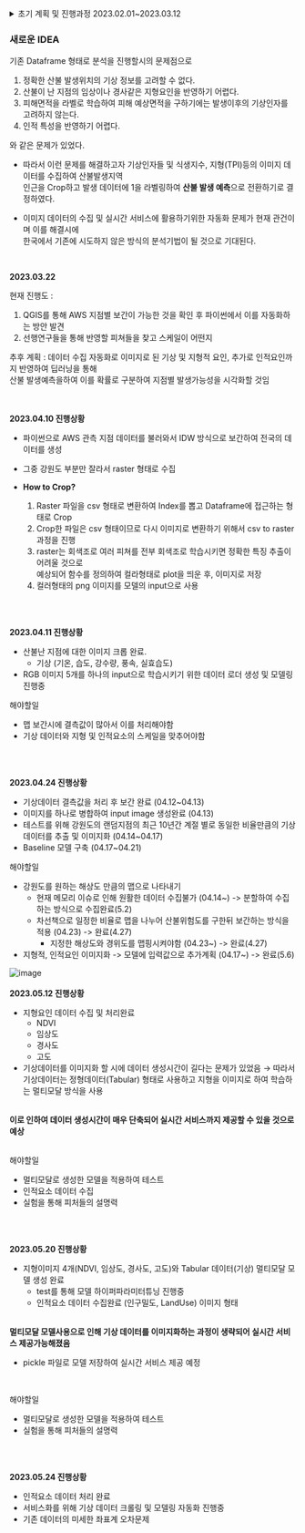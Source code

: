 <details>
<summary> 초기 계획 및 진행과정 2023.02.01~2023.03.12 </summary>
<div markdown="1">       

# Forecasting-the-risk-of-forest-fires
## 산불 위험도 예측을 통한 정보제공 서비스
[2023-1] Capstone Project @SJU

project term 2023.02.01~

## 기상인자와 **인간인자**를 반영한 산불 위험도 예측

- 전국 데이터를 바탕으로 학습을 진행한 뒤 행정구역별(읍면동)로 나누어 위험도 표시

- 며칠전간의 기상적 데이터를 바탕으로 ~~한시간 뒤~~ 전국의 산불 위험도가 어떻게 될 것이다.
  - 일단은 현시점의 위험도 예측
  - 성능 나올시에 기상청에서 제공하는 데이터를 통한 n시간 뒤 위험도 예측

- 각 지역적 특성을 반영하기 위해 자연적 데이터 및 기상데이터 정규화 진행
  - 행정구역별인 이유 : 소방서와 같은 요인은 행정구역별이 더 의미있음.
  
- 웹 사이트 구현

## 데이터

- 산불피해대장 ( 2001 ~ 2022 )
- 기상 데이터 → ASOS + AWS
- 인적 데이터 → 소방서, 등산로, 대도시 인접도
- 자연적 데이터 → TPI, 임업도

## 정규화
정규화의 이유 -> 지역 별로 다른 기상적 특성을 가지고 있기 때문
- 산불발생지역별 정규화(Aws 기준 정규화)
- 전체기상데이터 정규화

## 결측치 처리 - (상대습도, 실효습도, 강수량, 풍속, 기온)
1. 가장 인접한 관측소에서 데이터 끌어오기
2. 거리가 30km 이상이면 그 지역의 연간 월평균으로 채우기 
3. 데이터 특성상 월 평균이 의미가 적을 수 있음 - 추가 결측치 처리방안 필요
  - 이동평균으로 결측값 채우기
  - 보간법으로 NAN 처리 후 사전관찰 방지를 위해 이전의 데이터 사용하기

## 모델링
- 분류기반모델 -> Randomforest/Catboost

## Process
1. AWS, ASOS Raw 데이터 수집 → 시계열
2. 데이터 윈도우 추가 (4일)
3. 실효습도 피처 추가
4. 섬은 drop
5. AWS(기상인자), ASOS(상대습도) 지점별 이동평균으로 결측값 채우기
6. 정규화 진행 여부
    1. 정규화 미진행
        1. 임상도 포함 데이터(4922개)
        2. 임상도 미포함 데이터
    2. 지점별 정규화 진행
        1. 임상도 포함 데이터(4922개)
        2. 임상도 미포함 데이터
<br><br>
<aside>
💡 1st goal : 기상인자만으로 진행
<br>
</aside>

<aside>
💡 2nd goal : 기상인자에 지형적특성(임상도) 반영
<br>
</aside>

<aside>
💡 final goal : 기상인자 + 지형적특성 + 인적특성
<br>
</aside>
</div>
</details>

### 새로운 IDEA

기존 Dataframe 형태로 분석을 진행할시의 문제점으로

1. 정확한 산불 발생위치의 기상 정보를 고려할 수 없다.
2. 산불이 난 지점의 임상이나 경사같은 지형요인을 반영하기 어렵다.
3. 피해면적을 라벨로 학습하여 피해 예상면적을 구하기에는 발생이후의 기상인자를 고려하지 않는다.
4. 인적 특성을 반영하기 어렵다.

와 같은 문제가 있었다.

- 따라서 이런 문제를 해결하고자 기상인자들 및 식생지수, 지형(TPI)등의 이미지 데이터를 수집하여 산불발생지역 
<br>인근을 Crop하고 발생 데이터에 1을 라벨링하여 **산불 발생 예측**으로 전환하기로 결정하였다. 

- 이미지 데이터의 수집 및 실시간 서비스에 활용하기위한 자동화 문제가 현재 관건이며 이를 해결시에 <br>
한국에서 기존에 시도하지 않은 방식의 분석기법이 될 것으로 기대된다.
<br>

**2023.03.22**
<br>

현재 진행도 :
  1. QGIS를 통해 AWS 지점별 보간이 가능한 것을 확인 후 파이썬에서 이를 자동화하는 방안 발견
  2. 선행연구들을 통해 반영할 피쳐들을 찾고 스케일이 어떤지 

추후 계획 : 데이터 수집 자동화로 이미지로 된 기상 및 지형적 요인, 추가로 인적요인까지 반영하여 딥러닝을 통해 <br>
산불 발생예측을하여 이를 확률로 구분하여 지점별 발생가능성을 시각화할 것임

<br><br>
**2023.04.10 진행상황**
- 파이썬으로 AWS 관측 지점 데이터를 불러와서 IDW 방식으로 보간하여 전국의 데이터를 생성
- 그중 강원도 부분만 잘라서 raster 형태로 수집

- <b>How to Crop?</b>
  1. Raster 파일을 csv 형태로 변환하여 Index를 뽑고 Dataframe에 접근하는 형태로 Crop 
  2. Crop한 파일은 csv 형태이므로 다시 이미지로 변환하기 위해서 csv to raster 과정을 진행 
  3. raster는 회색조로 여러 피쳐를 전부 회색조로 학습시키면 정확한 특징 추출이 어려울 것으로<br> 예상되어 함수를 정의하여 컬라형태로 plot을 띄운 후, 이미지로 저장 
  4. 컬러형태의 png 이미지를 모델의 input으로 사용 <br>

<br><br>

**2023.04.11 진행상황**
- 산불난 지점에 대한 이미지 크롭 완료. 
  - 기상 (기온, 습도, 강수량, 풍속, 실효습도)
- RGB 이미지 5개를 하나의 input으로 학습시키기 위한 데이터 로더 생성 및 모델링 진행중

해야할일
- 맵 보간시에 결측값이 많아서 이를 처리해야함
- 기상 데이터와 지형 및 인적요소의 스케일을 맞추어야함

<br><br>


**2023.04.24 진행상황**
- 기상데이터 결측값을 처리 후 보간 완료 (04.12~04.13)
- 이미지를 하나로 병합하여 input image 생성완료 (04.13)
- 테스트를 위해 강원도의 랜덤지점의 최근 10년간 계절 별로 동일한 비율만큼의 기상데이터를 추출 및 이미지화 (04.14~04.17)
- Baseline 모델 구축 (04.17~04.21)

해야할일
- 강원도를 원하는 해상도 만큼의 맵으로 나타내기 
  - 현재 메모리 이슈로 인해 원활한 데이터 수집불가 (04.14~) -> 분할하여 수집하는 방식으로 수집완료(5.2)
  - 차선책으로 일정한 비율로 맵을 나누어 산불위험도를 구한뒤 보간하는 방식을 적용 (04.23) -> 완료(4.27)
      - 지정한 해상도와 경위도를 맵핑시켜야함 (04.23~) -> 완료(4.27)
- 지형적, 인적요인 이미지화 -> 모델에 입력값으로 추가계획 (04.17~) -> 완료(5.6)

![image](https://github.com/smart0515/Forecasting-the-occurrence-of-Wildfires/assets/48974564/2c2827e9-a1f2-41e4-96b5-535d3f4aca5e)
<br><br>
**2023.05.12 진행상황**
- 지형요인 데이터 수집 및 처리완료
  - NDVI
  - 임상도
  - 경사도
  - 고도
- 기상데이터를 이미지화 할 시에 데이터 생성시간이 길다는 문제가 있었음
    → 따라서 기상데이터는 정형데이터(Tabular) 형태로 사용하고 지형을 이미지로 하여 학습하는 멀티모달 방식을 사용
<br><br>

**이로 인하여 데이터 생성시간이 매우 단축되어 실시간 서비스까지 제공할 수 있을 것으로 예상**
<br><br>

해야할일
<br>
- 멀티모달로 생성한 모델을 적용하여 테스트
- 인적요소 데이터 수집
- 실험을 통해 피처들의 설명력 

<br><br>

**2023.05.20 진행상황**
- 지형이미지 4개(NDVI, 임상도, 경사도, 고도)와 Tabular 데이터(기상) 멀티모달 모델 생성 완료
  - test를 통해 모델 하이퍼파라미터튜닝 진행중
  - 인적요소 데이터 수집완료 (인구밀도, LandUse) 이미지 형태
<br><br>

**멀티모달 모델사용으로 인해 기상 데이터를 이미지화하는 과정이 생략되어 실시간 서비스 제공가능해졌음**
  - pickle 파일로 모델 저장하여 실시간 서비스 제공 예정

<br>

해야할일
<br>
- 멀티모달로 생성한 모델을 적용하여 테스트
- 실험을 통해 피처들의 설명력 

<br><br>

**2023.05.24 진행상황**
- 인적요소 데이터 처리 완료
- 서비스화를 위해 기상 데이터 크롤링 및 모델링 자동화 진행중
- 기존 데이터의 미세한 좌표계 오차문제 

